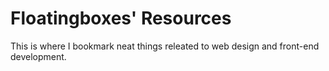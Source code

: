 # Floatingboxes' Resources

This is where I bookmark neat things releated to web design and front-end development. 